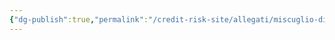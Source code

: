 ```yaml
---
{"dg-publish":true,"permalink":"/credit-risk-site/allegati/miscuglio-di-poisson-2023-06-01-16-42-12-excalidraw/","tags":["excalidraw"]}
---
```

<style> .container {font-family: sans-serif; text-align: center;} .button-wrapper button {z-index: 1;height: 40px; width: 100px; margin: 10px;padding: 5px;} .excalidraw .App-menu_top .buttonList { display: flex;} .excalidraw-wrapper { height: 800px; margin: 50px; position: relative;} :root[dir="ltr"] .excalidraw .layer-ui__wrapper .zen-mode-transition.App-menu_bottom--transition-left {transform: none;} </style><script src="https://cdn.jsdelivr.net/npm/react@17/umd/react.production.min.js"></script><script src="https://cdn.jsdelivr.net/npm/react-dom@17/umd/react-dom.production.min.js"></script><script type="text/javascript" src="https://cdn.jsdelivr.net/npm/@excalidraw/excalidraw@0/dist/excalidraw.production.min.js"></script><div id="Miscuglio_di_Poisson_2023-06-01_1642.12.excalidraw.md"></div><script>(function(){const InitialData={"type":"excalidraw","version":2,"source":"https://excalidraw.com","elements":[{"type":"image","version":30,"versionNonce":937464850,"isDeleted":false,"id":"BnAP3qEOsUL7wBfrt70NB","fillStyle":"hachure","strokeWidth":1,"strokeStyle":"solid","roughness":1,"opacity":100,"angle":0,"x":-319.7323837280274,"y":-80.57711029052734,"strokeColor":"transparent","backgroundColor":"transparent","width":663.0000000000001,"height":151,"seed":1690217102,"groupIds":[],"roundness":null,"boundElements":[{"id":"1DjMPL_xZLFrskkyRwO6I","type":"arrow"}],"updated":1685631307506,"link":null,"locked":false,"status":"pending","fileId":"13aeeeaf572c01cb8030f03094ede060da52ea63","scale":[1,1]},{"type":"text","version":255,"versionNonce":590343694,"isDeleted":false,"id":"OpyjfXY4","fillStyle":"hachure","strokeWidth":1,"strokeStyle":"solid","roughness":1,"opacity":100,"angle":0,"x":-316.68636322021484,"y":-107.46456146240234,"strokeColor":"#364fc7","backgroundColor":"transparent","width":327,"height":38,"seed":290695506,"groupIds":[],"roundness":null,"boundElements":[],"updated":1685631307506,"link":null,"locked":false,"fontSize":14.698585792824074,"fontFamily":1,"text":"Esprimiamo il valore atteso del miscuglio\ncome media dei valori attesi delle componenti","rawText":"Esprimiamo il valore atteso del miscuglio\ncome media dei valori attesi delle componenti","baseline":32,"textAlign":"left","verticalAlign":"top","containerId":null,"originalText":"Esprimiamo il valore atteso del miscuglio\ncome media dei valori attesi delle componenti"},{"type":"text","version":89,"versionNonce":1519927762,"isDeleted":false,"id":"bddodtk4","fillStyle":"hachure","strokeWidth":1,"strokeStyle":"solid","roughness":1,"opacity":100,"angle":0,"x":-87.3731918334961,"y":70.72794342041016,"strokeColor":"#d9480f","backgroundColor":"transparent","width":179,"height":18,"seed":1539865166,"groupIds":[],"roundness":null,"boundElements":[{"id":"KXqGvw32uAdzLk_sbarZp","type":"arrow"}],"updated":1685631307507,"link":null,"locked":false,"fontSize":14.368798435931224,"fontFamily":1,"text":"Valore atteso componenti","rawText":"Valore atteso componenti","baseline":12,"textAlign":"left","verticalAlign":"top","containerId":null,"originalText":"Valore atteso componenti"},{"type":"text","version":46,"versionNonce":1801649230,"isDeleted":false,"id":"ygBtw3kT","fillStyle":"hachure","strokeWidth":1,"strokeStyle":"solid","roughness":1,"opacity":100,"angle":0,"x":-131.92134857177734,"y":61.234046936035156,"strokeColor":"#d9480f","backgroundColor":"transparent","width":33,"height":18,"seed":559967314,"groupIds":[],"roundness":null,"boundElements":[{"id":"BF0F_oFNYUvXUy-dJ4sZp","type":"arrow"}],"updated":1685631307507,"link":null,"locked":false,"fontSize":13.784699135638295,"fontFamily":1,"text":"Peso","rawText":"Peso","baseline":12,"textAlign":"left","verticalAlign":"top","containerId":null,"originalText":"Peso"},{"type":"arrow","version":33,"versionNonce":764688274,"isDeleted":false,"id":"KXqGvw32uAdzLk_sbarZp","fillStyle":"hachure","strokeWidth":1,"strokeStyle":"solid","roughness":1,"opacity":100,"angle":0,"x":-64.73397064208984,"y":63.66138458251953,"strokeColor":"#d9480f","backgroundColor":"transparent","width":13.8756103515625,"height":35.784576416015625,"seed":1433521746,"groupIds":[],"roundness":{"type":2},"boundElements":[],"updated":1685631307507,"link":null,"locked":false,"startBinding":{"elementId":"bddodtk4","focus":-0.7858650089270679,"gap":7.066558837890632},"endBinding":null,"lastCommittedPoint":null,"startArrowhead":null,"endArrowhead":"arrow","points":[[0,0],[13.8756103515625,-35.784576416015625]]},{"type":"arrow","version":39,"versionNonce":1318732430,"isDeleted":false,"id":"BF0F_oFNYUvXUy-dJ4sZp","fillStyle":"hachure","strokeWidth":1,"strokeStyle":"solid","roughness":1,"opacity":100,"angle":0,"x":-114.3941879272461,"y":57.088661193847656,"strokeColor":"#d9480f","backgroundColor":"transparent","width":3.6514892578125,"height":45.27838134765625,"seed":1699093454,"groupIds":[],"roundness":{"type":2},"boundElements":[],"updated":1685631307507,"link":null,"locked":false,"startBinding":{"elementId":"ygBtw3kT","focus":0.017821565856923967,"gap":4.145385742187507},"endBinding":null,"lastCommittedPoint":null,"startArrowhead":null,"endArrowhead":"arrow","points":[[0,0],[3.6514892578125,-45.27838134765625]]},{"type":"arrow","version":49,"versionNonce":822834514,"isDeleted":false,"id":"1DjMPL_xZLFrskkyRwO6I","fillStyle":"hachure","strokeWidth":1,"strokeStyle":"solid","roughness":1,"opacity":100,"angle":0,"x":5.374549865722656,"y":49.055458068847656,"strokeColor":"#2b8a3e","backgroundColor":"transparent","width":170.889404296875,"height":27.751220703125,"seed":1990413650,"groupIds":[],"roundness":{"type":2},"boundElements":[],"updated":1685631307507,"link":null,"locked":false,"startBinding":null,"endBinding":{"elementId":"BnAP3qEOsUL7wBfrt70NB","focus":-0.4265783365838599,"gap":6.3837890625},"lastCommittedPoint":null,"startArrowhead":null,"endArrowhead":"arrow","points":[[0,0],[170.889404296875,27.751220703125]]},{"type":"text","version":218,"versionNonce":1334755534,"isDeleted":false,"id":"EERtOkw4","fillStyle":"hachure","strokeWidth":1,"strokeStyle":"solid","roughness":1,"opacity":100,"angle":0,"x":185.7577896118164,"y":55.391639709472656,"strokeColor":"#2b8a3e","backgroundColor":"transparent","width":394,"height":149,"seed":123330254,"groupIds":[],"roundness":null,"boundElements":[],"updated":1685631307507,"link":null,"locked":false,"fontSize":20,"fontFamily":1,"text":"Nel caso dei miscugli di Poisson\nil valore atteso della componente\ndel miscuglio è uguale a parametro,\nquindi sostituisco.\nOttengo il valore atteso della variabile\nche usiamo per determinare i pesi","rawText":"Nel caso dei miscugli di Poisson\nil valore atteso della componente\ndel miscuglio è uguale a parametro,\nquindi sostituisco.\nOttengo il valore atteso della variabile\nche usiamo per determinare i pesi","baseline":142,"textAlign":"left","verticalAlign":"top","containerId":null,"originalText":"Nel caso dei miscugli di Poisson\nil valore atteso della componente\ndel miscuglio è uguale a parametro,\nquindi sostituisco.\nOttengo il valore atteso della variabile\nche usiamo per determinare i pesi"},{"type":"line","version":40,"versionNonce":1179974418,"isDeleted":false,"id":"eDv3qjYMZfQVArpbQWTeC","fillStyle":"hachure","strokeWidth":1,"strokeStyle":"solid","roughness":1,"opacity":100,"angle":0,"x":296.7629165649414,"y":174.66645050048828,"strokeColor":"#a61e4d","backgroundColor":"transparent","width":276.782470703125,"height":5.8424072265625,"seed":248518222,"groupIds":[],"roundness":{"type":2},"boundElements":[],"updated":1685631307507,"link":null,"locked":false,"startBinding":null,"endBinding":null,"lastCommittedPoint":null,"startArrowhead":null,"endArrowhead":null,"points":[[0,0],[276.782470703125,5.8424072265625]]},{"type":"ellipse","version":32,"versionNonce":836335374,"isDeleted":false,"id":"32PzTOt5lc33EV5aEuA_C","fillStyle":"hachure","strokeWidth":1,"strokeStyle":"solid","roughness":1,"opacity":100,"angle":0,"x":255.1360855102539,"y":-42.23168182373047,"strokeColor":"#a61e4d","backgroundColor":"transparent","width":97.12939453125,"height":60.6146240234375,"seed":343288530,"groupIds":[],"roundness":{"type":2},"boundElements":[],"updated":1685631307507,"link":null,"locked":false},{"type":"image","version":121,"versionNonce":199739602,"isDeleted":false,"id":"guGQicegGdNA7F2SE8hKU","fillStyle":"hachure","strokeWidth":1,"strokeStyle":"solid","roughness":1,"opacity":100,"angle":0,"x":-315.1421719081511,"y":255.18903350830078,"strokeColor":"transparent","backgroundColor":"transparent","width":727.5706502072098,"height":344.133056640625,"seed":1314735826,"groupIds":[],"roundness":null,"boundElements":[],"updated":1685631307507,"link":null,"locked":false,"status":"pending","fileId":"9a1e9fe12ef576b250e6998f4580287626832664","scale":[1,1]},{"type":"text","version":415,"versionNonce":1576232270,"isDeleted":false,"id":"inWokVAD","fillStyle":"hachure","strokeWidth":1,"strokeStyle":"solid","roughness":1,"opacity":100,"angle":0,"x":-299.9620113372803,"y":228.828950881958,"strokeColor":"#364fc7","backgroundColor":"transparent","width":646,"height":38,"seed":503594642,"groupIds":[],"roundness":null,"boundElements":null,"updated":1685631307507,"link":null,"locked":false,"fontSize":14.698585792824074,"fontFamily":1,"text":"Parto dal fatto che so che la varianza del miscuglio è uguale alla media delle varianze\npiù la varianza tra le medie","rawText":"Parto dal fatto che so che la varianza del miscuglio è uguale alla media delle varianze\npiù la varianza tra le medie","baseline":32,"textAlign":"left","verticalAlign":"top","containerId":null,"originalText":"Parto dal fatto che so che la varianza del miscuglio è uguale alla media delle varianze\npiù la varianza tra le medie"},{"type":"text","version":639,"versionNonce":962256530,"isDeleted":false,"id":"HVkPnFrH","fillStyle":"hachure","strokeWidth":1,"strokeStyle":"solid","roughness":1,"opacity":100,"angle":0,"x":-58.1114559173584,"y":254.2076358795166,"strokeColor":"#d9480f","backgroundColor":"transparent","width":456.45555114746094,"height":30.64542569541255,"seed":1721215118,"groupIds":[],"roundness":null,"boundElements":null,"updated":1685631307507,"link":null,"locked":false,"fontSize":11.853800493200975,"fontFamily":1,"text":"Essendo che abbiamo a che fare con Poisson la varianza è uguale alla media\nche a sua volta è uguale al parametro","rawText":"Essendo che abbiamo a che fare con Poisson la varianza è uguale alla media\nche a sua volta è uguale al parametro","baseline":26.64542569541255,"textAlign":"left","verticalAlign":"top","containerId":null,"originalText":"Essendo che abbiamo a che fare con Poisson la varianza è uguale alla media\nche a sua volta è uguale al parametro"},{"type":"text","version":910,"versionNonce":1638782802,"isDeleted":false,"id":"M052IvYb","fillStyle":"hachure","strokeWidth":1,"strokeStyle":"solid","roughness":1,"opacity":100,"angle":0,"x":275.9494037628174,"y":432.0596895723377,"strokeColor":"#2b8a3e","backgroundColor":"transparent","width":301,"height":44,"seed":319751890,"groupIds":[],"roundness":null,"boundElements":null,"updated":1685631324963,"link":null,"locked":false,"fontSize":11.853800493200975,"fontFamily":1,"text":"Il primo membro è il valore atteso di X, il secondo \nla varianza di Theta, quindi la varianza di X \nè maggiore del suo valore medio","rawText":"Il primo membro è il valore atteso di X, il secondo \nla varianza di Theta, quindi la varianza di X \nè maggiore del suo valore medio","baseline":39,"textAlign":"left","verticalAlign":"top","containerId":null,"originalText":"Il primo membro è il valore atteso di X, il secondo \nla varianza di Theta, quindi la varianza di X \nè maggiore del suo valore medio"},{"type":"text","version":784,"versionNonce":2070232146,"isDeleted":false,"id":"dvPP4tCp","fillStyle":"hachure","strokeWidth":1,"strokeStyle":"solid","roughness":1,"opacity":100,"angle":0,"x":282.62161445617676,"y":342.13834862995486,"strokeColor":"#a61e4d","backgroundColor":"transparent","width":254,"height":29,"seed":659945618,"groupIds":[],"roundness":null,"boundElements":null,"updated":1685631307507,"link":null,"locked":false,"fontSize":11.853800493200975,"fontFamily":1,"text":"Il valore atteso di X abbiamo visto essere\nuguale al valore atteso di Theta.","rawText":"Il valore atteso di X abbiamo visto essere\nuguale al valore atteso di Theta.","baseline":25,"textAlign":"left","verticalAlign":"top","containerId":null,"originalText":"Il valore atteso di X abbiamo visto essere\nuguale al valore atteso di Theta."}],"appState":{"theme":"light","viewBackgroundColor":"#ffffff","currentItemStrokeColor":"#a61e4d","currentItemBackgroundColor":"transparent","currentItemFillStyle":"hachure","currentItemStrokeWidth":1,"currentItemStrokeStyle":"solid","currentItemRoughness":1,"currentItemOpacity":100,"currentItemFontFamily":1,"currentItemFontSize":20,"currentItemTextAlign":"left","currentItemStartArrowhead":null,"currentItemEndArrowhead":"arrow","scrollX":703.8521194458008,"scrollY":-11.227531433105469,"zoom":{"value":0.8},"currentItemRoundness":"round","gridSize":null,"colorPalette":{}},"files":{}};InitialData.scrollToContent=true;App=()=>{const e=React.useRef(null),t=React.useRef(null),[n,i]=React.useState({width:void 0,height:void 0});return React.useEffect(()=>{i({width:t.current.getBoundingClientRect().width,height:t.current.getBoundingClientRect().height});const e=()=>{i({width:t.current.getBoundingClientRect().width,height:t.current.getBoundingClientRect().height})};return window.addEventListener("resize",e),()=>window.removeEventListener("resize",e)},[t]),React.createElement(React.Fragment,null,React.createElement("div",{className:"excalidraw-wrapper",ref:t},React.createElement(ExcalidrawLib.Excalidraw,{ref:e,width:n.width,height:n.height,initialData:InitialData,viewModeEnabled:!0,zenModeEnabled:!0,gridModeEnabled:!1})))},excalidrawWrapper=document.getElementById("Miscuglio_di_Poisson_2023-06-01_1642.12.excalidraw.md");ReactDOM.render(React.createElement(App),excalidrawWrapper);})();</script>